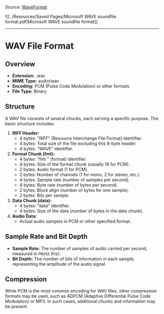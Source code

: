 Source: [WaveFormat](http://soundfile.sapp.org/doc/WaveFormat/)

![[../Resources/Saved Pages/Microsoft WAVE soundfile format.pdf|Microsoft WAVE soundfile format]]

---
# WAV File Format
## Overview
- **Extension:** .wav
- **MIME Type:** audio/wav
- **Encoding:** PCM (Pulse Code Modulation) or other formats
- **File Type:** Binary
## Structure
A WAV file consists of several chunks, each serving a specific purpose. The basic structure includes:
1. **RIFF Header:**
    - 4 bytes: "RIFF" (Resource Interchange File Format) identifier.
    - 4 bytes: Total size of the file excluding this 8-byte header.
    - 4 bytes: "WAVE" identifier.
2. **Format Chunk (fmt):**
    - 4 bytes: "fmt " (format) identifier.
    - 4 bytes: Size of the format chunk (usually 16 for PCM).
    - 2 bytes: Audio format (1 for PCM).
    - 2 bytes: Number of channels (1 for mono, 2 for stereo, etc.).
    - 4 bytes: Sample rate (number of samples per second).
    - 4 bytes: Byte rate (number of bytes per second).
    - 2 bytes: Block align (number of bytes for one sample).
    - 2 bytes: Bits per sample.
3. **Data Chunk (data):**
    - 4 bytes: "data" identifier.
    - 4 bytes: Size of the data (number of bytes in the data chunk).
4. **Audio Data:**
    - Actual audio samples in PCM or other specified format.

## Sample Rate and Bit Depth
- **Sample Rate:** The number of samples of audio carried per second, measured in Hertz (Hz).
- **Bit Depth:** The number of bits of information in each sample, representing the amplitude of the audio signal.

## Compression
While PCM is the most common encoding for WAV files, other compression formats may be used, such as ADPCM (Adaptive Differential Pulse Code Modulation) or MP3. In such cases, additional chunks and information may be present.